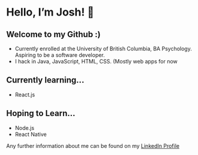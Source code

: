 
# Hello, I’m Josh! 👋

## Welcome to my Github :)
- Currently enrolled at the University of British Columbia, BA Psychology. Aspiring to be a software developer.
- I hack in Java, JavaScript, HTML, CSS. (Mostly web apps for now

## Currently learning...
- React.js

## Hoping to Learn...
- Node.js
- React Native

Any further information about me can be found on my <a href="www.linkedin.com/jn-han">LinkedIn Profile</a>


<!---
jn-han/jn-han is a ✨ special ✨ repository because its `README.md` (this file) appears on your GitHub profile.
You can click the Preview link to take a look at your changes.
--->
